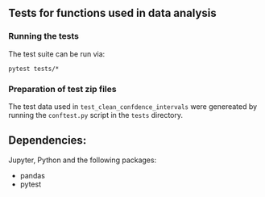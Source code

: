 ## Tests for functions used in data analysis

### Running the tests
The test suite can be run via:

```
pytest tests/*
```

### Preparation of test zip files
The test data used in `test_clean_confdence_intervals` were genereated by running the `conftest.py` script in the `tests` directory.

## Dependencies:
Jupyter, Python and the following packages:
- pandas
- pytest